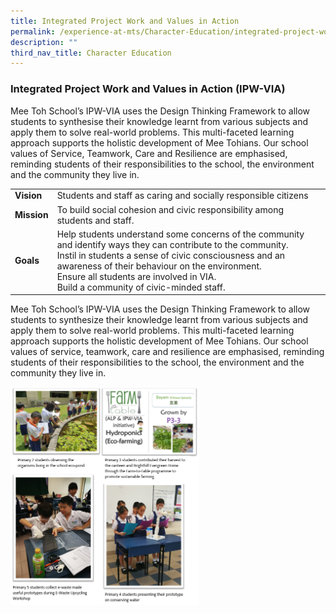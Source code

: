 ```yaml
---
title: Integrated Project Work and Values in Action
permalink: /experience-at-mts/Character-Education/integrated-project-work-and-values-in-action/
description: ""
third_nav_title: Character Education
---
```

### Integrated Project Work and Values in Action (IPW-VIA)

Mee Toh School’s IPW-VIA uses the Design Thinking Framework to allow students to synthesise their knowledge learnt from various subjects and apply them to solve real-world problems. This multi-faceted learning approach supports the holistic development of Mee Tohians. Our school values of Service, Teamwork, Care and Resilience are emphasised, reminding students of their responsibilities to the school, the environment and the community they live in.

|  	|  	|
|---	|---	|
| **Vision<br>** 	| Students and staff as caring and socially responsible citizens 	|
| **Mission<br>** 	| To build social cohesion and civic responsibility among students and staff. 	|
| **Goals<br>** 	| Help students understand some concerns of the community and identify ways they can contribute to the community.<br>Instil in students a sense of civic consciousness and an awareness of their behaviour on the environment.<br>Ensure all students are involved in VIA.<br>Build a community of civic-minded staff. 	|

Mee Toh School’s IPW-VIA uses the Design Thinking Framework to allow students to synthesize their knowledge learnt from various subjects and apply them to solve real-world problems. This multi-faceted learning approach supports the holistic development of Mee Tohians. Our school values of service, teamwork, care and resilience are emphasised, reminding students of their responsibilities to the school, the environment and the community they live in.

<img src="/images/ipw1.png" style="width:60%">